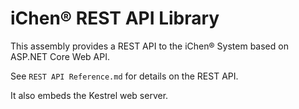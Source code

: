 # iChen&reg; REST API Library

This assembly provides a REST API to the iChen&reg; System based on ASP.NET Core Web API.

See `REST API Reference.md` for details on the REST API.

It also embeds the Kestrel web server.

